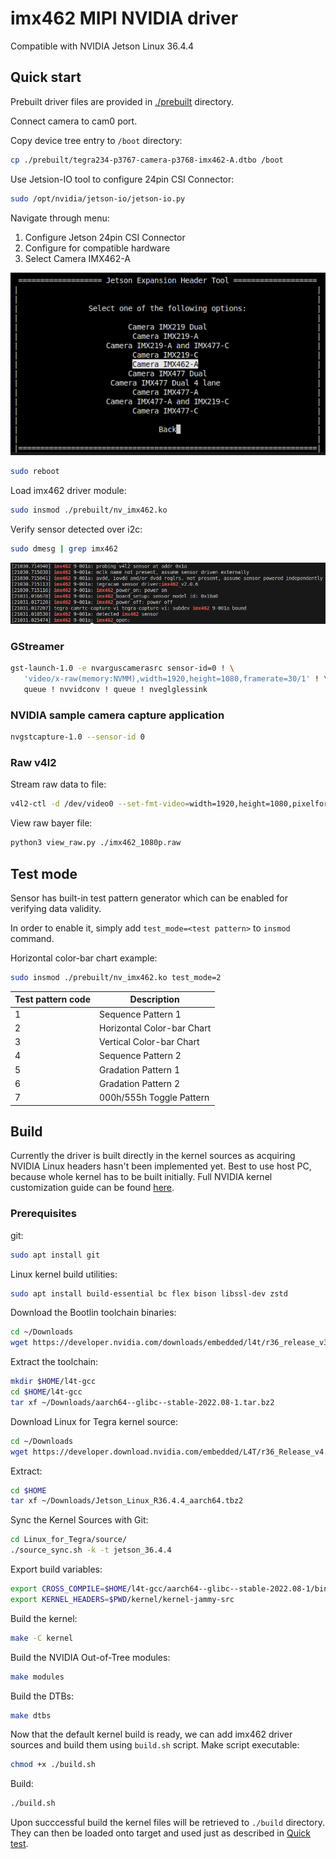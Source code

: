 # imx462 MIPI NVIDIA driver

Compatible with NVIDIA Jetson Linux 36.4.4

## Quick start

Prebuilt driver files are provided in [./prebuilt](./prebuilt) directory.

Connect camera to cam0 port.

Copy device tree entry to `/boot` directory:
```bash
cp ./prebuilt/tegra234-p3767-camera-p3768-imx462-A.dtbo /boot
```

Use Jetsion-IO tool to configure 24pin CSI Connector:
```bash
sudo /opt/nvidia/jetson-io/jetson-io.py
```
Navigate through menu:
1. Configure Jetson 24pin CSI Connector
1. Configure for compatible hardware
1. Select Camera IMX462-A

![jetson-io-tool](./img/jetson-io-tool.png "jetson-io-tool")

```bash
sudo reboot
```

Load imx462 driver module:
```bash
sudo insmod ./prebuilt/nv_imx462.ko
```

Verify sensor detected over i2c:
```bash
sudo dmesg | grep imx462
```
![dmesg-imx462](./img/dmesg.png "dmesg-imx462")

### GStreamer
```bash
gst-launch-1.0 -e nvarguscamerasrc sensor-id=0 ! \
   'video/x-raw(memory:NVMM),width=1920,height=1080,framerate=30/1' ! \
   queue ! nvvidconv ! queue ! nveglglessink
```

### NVIDIA sample camera capture application
```bash
nvgstcapture-1.0 --sensor-id 0
```

### Raw v4l2
Stream raw data to file:
```bash
v4l2-ctl -d /dev/video0 --set-fmt-video=width=1920,height=1080,pixelformat=RG10 --stream-mmap --stream-to imx462_1080p.raw --stream-count=1 --stream-skip=10 --verbose
```

View raw bayer file:
```bash
python3 view_raw.py ./imx462_1080p.raw
```

## Test mode

Sensor has built-in test pattern generator which can be enabled for verifying data validity.

In order to enable it, simply add `test_mode=<test pattern>` to `insmod` command.

Horizontal color-bar chart example:
```bash
sudo insmod ./prebuilt/nv_imx462.ko test_mode=2
```

| Test pattern code | Description |
| ------------ | ----------- |
| 1 | Sequence Pattern 1 |
| 2 | Horizontal Color-bar Chart |
| 3 | Vertical Color-bar Chart |
| 4 | Sequence Pattern 2 |
| 5 | Gradation Pattern 1 |
| 6 | Gradation Pattern 2 |
| 7 | 000h/555h Toggle Pattern |

## Build

Currently the driver is built directly in the kernel sources as acquiring NVIDIA Linux headers hasn't been implemented yet. Best to use host PC, because whole kernel has to be built initially. Full NVIDIA kernel customization guide can be found [here](https://docs.nvidia.com/jetson/archives/r36.4.4/DeveloperGuide/SD/Kernel/KernelCustomization.html).

### Prerequisites

git:
```bash
sudo apt install git
```

Linux kernel build utilities:
```bash
sudo apt install build-essential bc flex bison libssl-dev zstd
```

Download the Bootlin toolchain binaries:
```bash
cd ~/Downloads
wget https://developer.nvidia.com/downloads/embedded/l4t/r36_release_v3.0/toolchain/aarch64--glibc--stable-2022.08-1.tar.bz2
```

Extract the toolchain:
```bash
mkdir $HOME/l4t-gcc
cd $HOME/l4t-gcc
tar xf ~/Downloads/aarch64--glibc--stable-2022.08-1.tar.bz2
```

Download Linux for Tegra kernel source:
```bash
cd ~/Downloads
wget https://developer.download.nvidia.com/embedded/L4T/r36_Release_v4.4/release/Jetson_Linux_R36.4.4_aarch64.tbz2
```

Extract:
```bash
cd $HOME
tar xf ~/Downloads/Jetson_Linux_R36.4.4_aarch64.tbz2 
```

Sync the Kernel Sources with Git:
```bash
cd Linux_for_Tegra/source/
./source_sync.sh -k -t jetson_36.4.4
```

Export build variables:
```bash
export CROSS_COMPILE=$HOME/l4t-gcc/aarch64--glibc--stable-2022.08-1/bin/aarch64-buildroot-linux-gnu-
export KERNEL_HEADERS=$PWD/kernel/kernel-jammy-src
```

Build the kernel:
```bash
make -C kernel
```

Build the NVIDIA Out-of-Tree modules:
```bash
make modules
```

Build the DTBs:
```bash
make dtbs
```

Now that the default kernel build is ready, we can add imx462 driver sources and build them using `build.sh` script.
Make script executable:
```bash
chmod +x ./build.sh 
```

Build:
```bash
./build.sh
```

Upon succcessful build the kernel files will be retrieved to `./build` directory. They can then be loaded onto target and used just as described in [Quick test](#quick-test).
